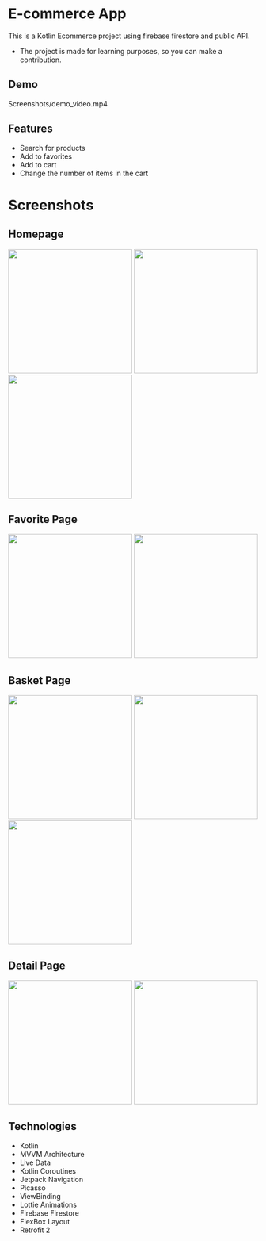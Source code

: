 # E-commerce App 

This is a Kotlin Ecommerce project using firebase firestore and public API.

- The project is made for learning purposes, so you can make a contribution.

## Demo
Screenshots/demo_video.mp4


## Features

- Search for products
- Add to favorites
- Add to cart
- Change the number of items in the cart

# Screenshots

## Homepage

<p float="left">
  <img src="Screenshots/home_page.png" width="250" />
  <img src="Screenshots/home_page_scroll.png" width="250" /> 
  <img src="Screenshots/search_view_2.png" width="250" />
</p>

## Favorite Page
<p float="left">
  <img src="Screenshots/empty_favorite.png" width="250" />
  <img src="Screenshots/favorite.png" width="250" /> 
</p>

## Basket Page
<p float="left">
  <img src="Screenshots/empty_basket.png" width="250" />
  <img src="Screenshots/basket.png" width="250" /> 
  <img src="Screenshots/alert_dialog.png" width="250" /> 
 
</p>

## Detail Page
<p float="left">
  <img src="Screenshots/detail_1.png" width="250" />
  <img src="Screenshots/detail_2.png" width="250" /> 

</p>



## Technologies

- Kotlin
- MVVM Architecture
- Live Data
- Kotlin Coroutines
- Jetpack Navigation
- Picasso
- ViewBinding
- Lottie Animations
- Firebase Firestore
- FlexBox Layout
- Retrofit 2
  
